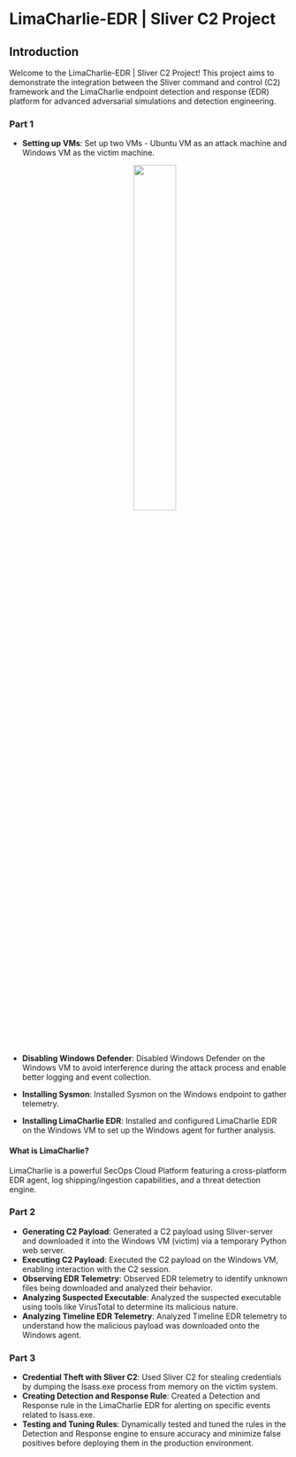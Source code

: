 # LimaCharlie-EDR | Sliver C2 Project

## Introduction

Welcome to the LimaCharlie-EDR | Sliver C2 Project! This project aims to demonstrate the integration between the Sliver command and control (C2) framework and the LimaCharlie endpoint detection and response (EDR) platform for advanced adversarial simulations and detection engineering.

### Part 1

- **Setting up VMs**: Set up two VMs - Ubuntu VM as an attack machine and Windows VM as the victim machine.
  <p align="center"><img src="https://substackcdn.com/image/fetch/f_auto,q_auto:good,fl_progressive:steep/https%3A%2F%2Fsubstack-post-media.s3.amazonaws.com%2Fpublic%2Fimages%2F853e640e-9992-44c2-875b-1d5f446facc2_690x150.png" height="40%" width="40%" /><p/></p> <br/>


- **Disabling Windows Defender**: Disabled Windows Defender on the Windows VM to avoid interference during the attack process and enable better logging and event collection.
- **Installing Sysmon**: Installed Sysmon on the Windows endpoint to gather telemetry.
- **Installing LimaCharlie EDR**: Installed and configured LimaCharlie EDR on the Windows VM to set up the Windows agent for further analysis.

#### What is LimaCharlie?

LimaCharlie is a powerful SecOps Cloud Platform featuring a cross-platform EDR agent, log shipping/ingestion capabilities, and a threat detection engine.

### Part 2

- **Generating C2 Payload**: Generated a C2 payload using Sliver-server and downloaded it into the Windows VM (victim) via a temporary Python web server.
- **Executing C2 Payload**: Executed the C2 payload on the Windows VM, enabling interaction with the C2 session.
- **Observing EDR Telemetry**: Observed EDR telemetry to identify unknown files being downloaded and analyzed their behavior.
- **Analyzing Suspected Executable**: Analyzed the suspected executable using tools like VirusTotal to determine its malicious nature.
- **Analyzing Timeline EDR Telemetry**: Analyzed Timeline EDR telemetry to understand how the malicious payload was downloaded onto the Windows agent.

### Part 3

- **Credential Theft with Sliver C2**: Used Sliver C2 for stealing credentials by dumping the lsass.exe process from memory on the victim system.
- **Creating Detection and Response Rule**: Created a Detection and Response rule in the LimaCharlie EDR for alerting on specific events related to lsass.exe.
- **Testing and Tuning Rules**: Dynamically tested and tuned the rules in the Detection and Response engine to ensure accuracy and minimize false positives before deploying them in the production environment.




